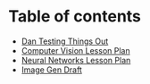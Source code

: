 # Table of contents

* [Dan Testing Things Out](README.md)
* [Computer Vision Lesson Plan](computer-vision-lesson-plan.md)
* [Neural Networks Lesson Plan](neural-networks-lesson-plan.md)
* [Image Gen Draft](image-gen-draft.md)
